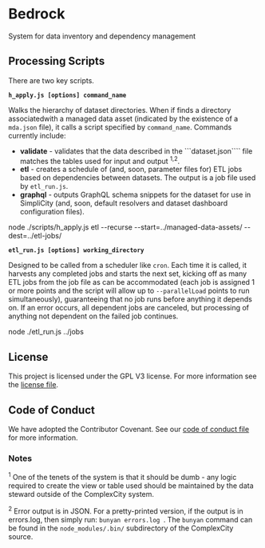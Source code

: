 # Bedrock

System for data inventory and dependency management

## Processing Scripts

There are two key scripts.

__```h_apply.js [options] command_name```__

Walks the hierarchy of dataset directories. When if finds a directory associatedwith a managed data asset (indicated by the existence of a ```mda.json``` file), it calls a script specified by ```command_name```. Commands currently include:

* __validate__ - validates that the data described in the ```dataset.json```` file matches the tables used for input and output <sup>1,2</sup>.
* __etl__ - creates a schedule of (and, soon, parameter files for) ETL jobs based on dependencies between datasets. The output is a job file used by ```etl_run.js```.
* __graphql__ - outputs GraphQL schema snippets for the dataset for use in SimpliCity (and, soon, default resolvers and dataset dashboard configuration files).

node ./scripts/h_apply.js etl --recurse --start=../managed-data-assets/ --dest=../etl-jobs/

__```etl_run.js [options] working_directory```__

Designed to be called from a scheduler like ```cron```. Each time it is called, it harvests any completed jobs and starts the next set, kicking off as many ETL jobs from the job file as can be accommodated (each job is assigned 1 or more points and the script will allow up to ```--parallelLoad``` points to run simultaneously), guaranteeing that no job runs before anything it depends on. If an error occurs, all dependent jobs are canceled, but processing of anything not dependent on the failed job continues.

node ./etl_run.js ../jobs

## License

This project is licensed under the GPL V3 license. For more information see the [license file](./license.md).

## Code of Conduct

We have adopted the Contributor Covenant.  See our [code of conduct file](./CODE_OF_CONDUCT.md) for more information.

### Notes

<sup>1</sup> One of the tenets of the system is that it should be dumb - any logic required to create the view or table used should be maintained by the data steward outside of the ComplexCity system.

<sup>2</sup> Error output is in JSON. For a pretty-printed version, if the output is in errors.log, then simply run: ```bunyan errors.log ```. The ```bunyan``` command can be found in the ```node_modules/.bin/``` subdirectory of the ComplexCity source.



